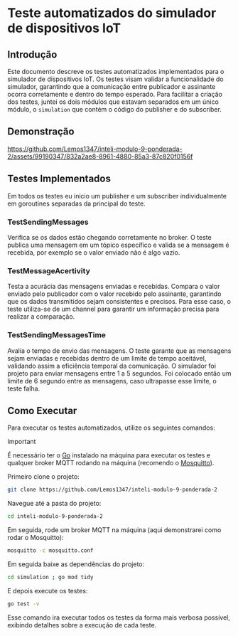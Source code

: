 # Teste automatizados do simulador de dispositivos IoT

## Introdução

Este documento descreve os testes automatizados implementados para o simulador de dispositivos IoT. Os testes visam validar a funcionalidade do simulador, garantindo que a comunicação entre publicador e assinante ocorra corretamente e dentro do tempo esperado. Para facilitar a criação dos testes, juntei os dois módulos que estavam separados em um único módulo, o `simulation` que contém o código do publisher e do subscriber.

## Demonstração

https://github.com/Lemos1347/inteli-modulo-9-ponderada-2/assets/99190347/832a2ae8-8961-4880-85a3-87c820f0156f

## Testes Implementados

Em todos os testes eu inicio um publisher e um subscriber individualmente em goroutines separadas da principal do teste.

### TestSendingMessages

Verifica se os dados estão chegando corretamente no broker. O teste publica uma mensagem em um tópico específico e valida se a mensagem é recebida, por exemplo se o valor enviado não é algo vazio.

### TestMessageAcertivity

Testa a acurácia das mensagens enviadas e recebidas. Compara o valor enviado pelo publicador com o valor recebido pelo assinante, garantindo que os dados transmitidos sejam consistentes e precisos. Para esse caso, o teste utiliza-se de um channel para garantir um informação precisa para realizar a comparação.

### TestSendingMessagesTime

Avalia o tempo de envio das mensagens. O teste garante que as mensagens sejam enviadas e recebidas dentro de um limite de tempo aceitável, validando assim a eficiência temporal da comunicação. O simulador foi projeto para enviar mensagens entre 1 a 5 segundos. Foi colocado então um limite de 6 segundo entre as mensagens, caso ultrapasse esse limite, o teste falha.

## Como Executar

Para executar os testes automatizados, utilize os seguintes comandos:

> [!IMPORTANT]
> É necessário ter o [Go](https://go.dev/doc/install) instalado na máquina para executar os testes e qualquer broker MQTT rodando na máquina (recomendo o [Mosquitto](https://mosquitto.org/download/)).

Primeiro clone o projeto:

```bash
git clone https://github.com/Lemos1347/inteli-modulo-9-ponderada-2
```

Navegue até a pasta do projeto:

```bash
cd inteli-modulo-9-ponderada-2
```

Em seguida, rode um broker MQTT na máquina (aqui demonstrarei como rodar o Mosquitto):

```bash
mosquitto -c mosquitto.conf
```

Em seguida baixe as dependências do projeto:

```bash
cd simulation ; go mod tidy
```

E depois execute os testes:

```bash
go test -v
```

Esse comando ira executar todos os testes da forma mais verbosa possível, exibindo detalhes sobre a execução de cada teste.
